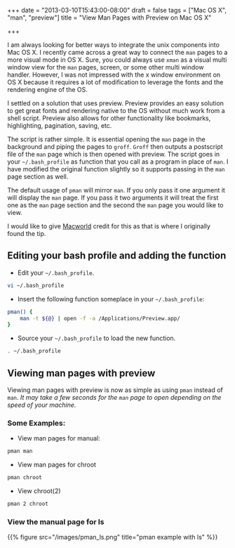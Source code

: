 +++
date = "2013-03-10T15:43:00-08:00"
draft = false
tags = ["Mac OS X", "man", "preview"]
title = "View Man Pages with Preview on Mac OS X"

+++

I am always looking for better ways to integrate the unix components into Mac OS X. I recently came across a great way to connect the `man` pages to a more visual mode in OS X. Sure, you could always use `xman` as a visual multi window view for the `man` pages, screen, or some other multi window handler. However, I was not impressed with the x window environment on OS X because it requires a lot of modification to leverage the fonts and the rendering engine of the OS.

I settled on a solution that uses preview. Preview provides an easy solution to get great fonts and rendering native to the OS without much work from a shell script. Preview also allows for other functionality like bookmarks, highlighting, pagination, saving, etc.


The script is rather simple. It is essential opening the `man` page in the background and piping the pages to `groff`. `Groff` then outputs a postscript file of the `man` page which is then opened with preview. The script goes in your `~/.bash_profile` as function that you call as a program in place of `man`. I have modified the original function slightly so it supports passing in the `man` page section as well.

The default usage of `pman` will mirror `man`. If you only pass it one argument it will display the `man` page. If you pass it two arguments it will treat the first one as the `man` page section and the second the `man` page you would like to view.

I would like to give [Macworld](http://www.macworld.com/article/1054155/manpages.html "Open Unix manual pages in OS X 10.4's Preview") credit for this as that is where I originally found the tip.

## Editing your bash profile and adding the function
- Edit your `~/.bash_profile`.

```sh
vi ~/.bash_profile
```

- Insert the following function someplace in your `~/.bash_profile`:

```sh
pman() {
    man -t ${@} | open -f -a /Applications/Preview.app/
}
```

- Source your `~/.bash_profile` to load the new function.

```sh
. ~/.bash_profile
```

## Viewing man pages with preview
Viewing man pages with preview is now as simple as using `pman` instead of `man`. _It may take a few seconds for the `man` page to open depending on the speed of your machine._

### Some Examples:

- View man pages for manual:
```sh
pman man
```

- View man pages for chroot
```sh
pman chroot
```

- View chroot(2)
```sh
pman 2 chroot
```

### View the manual page for ls
{{% figure src="/images/pman_ls.png" title="pman example with ls" %}}
